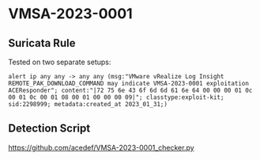 # VMSA-2023-0001

## Suricata Rule
Tested on two separate setups:

```
alert ip any any -> any any (msg:"VMware vRealize Log Insight REMOTE_PAK_DOWNLOAD_COMMAND may indicate VMSA-2023-0001 exploitation ACEResponder"; content:"|72 75 6e 43 6f 6d 6d 61 6e 64 00 00 00 01 0c 00 01 0c 00 01 08 00 01 00 00 00 09|"; classtype:exploit-kit; sid:2298999; metadata:created_at 2023_01_31;)
```

## Detection Script

https://github.com/acedef/VMSA-2023-0001_checker.py

